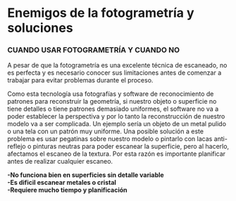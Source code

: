 # Enemigos de la fotogrametría y soluciones

### **CUANDO USAR FOTOGRAMETRÍA Y CUANDO NO**

A pesar de que la fotogrametría es una excelente técnica de escaneado, no es perfecta y es necesario conocer sus limitaciones antes de comenzar a trabajar para evitar problemas durante el proceso.

Como esta tecnología usa fotografías y software de reconocimiento de patrones para reconstruir la geometría, si nuestro objeto o superficie no tiene detalles o tiene patrones demasiado uniformes, el software no va a poder establecer la perspectiva y por lo tanto la reconstrucción de nuestro modelo va a ser complicada. Un ejemplo sería un objeto de un metal pulido o una tela con un patrón muy uniforme. Una posible solución a este problema es usar pegatinas sobre nuestro modelo o pintarlo con lacas anti-reflejo o pinturas neutras para poder escanear la superficie, pero al hacerlo, afectamos el escaneo de la textura. Por esta razón es importante planificar antes de realizar cualquier escaneo.

**-No funciona bien en superficies sin detalle variable**  
**-Es dificil escanear metales o cristal**  
**-Requiere mucho tiempo y planificación**



